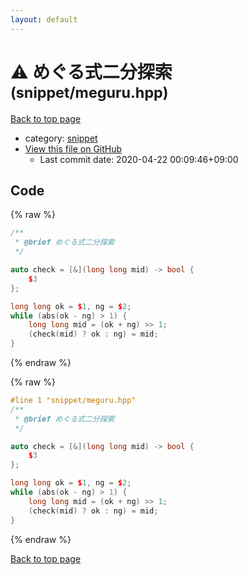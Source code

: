 ```yaml
---
layout: default
---
```


<!-- mathjax config similar to math.stackexchange -->
<script type="text/javascript" async
  src="https://cdnjs.cloudflare.com/ajax/libs/mathjax/2.7.5/MathJax.js?config=TeX-MML-AM_CHTML">
</script>
<script type="text/x-mathjax-config">
  MathJax.Hub.Config({
    TeX: { equationNumbers: { autoNumber: "AMS" }},
    tex2jax: {
      inlineMath: [ ['$','$'] ],
      processEscapes: true
    },
    "HTML-CSS": { matchFontHeight: false },
    displayAlign: "left",
    displayIndent: "2em"
  });
</script>

<script type="text/javascript" src="https://cdnjs.cloudflare.com/ajax/libs/jquery/3.4.1/jquery.min.js"></script>
<script src="https://cdn.jsdelivr.net/npm/jquery-balloon-js@1.1.2/jquery.balloon.min.js" integrity="sha256-ZEYs9VrgAeNuPvs15E39OsyOJaIkXEEt10fzxJ20+2I=" crossorigin="anonymous"></script>
<script type="text/javascript" src="../../assets/js/copy-button.js"></script>
<link rel="stylesheet" href="../../assets/css/copy-button.css" />


# :warning: めぐる式二分探索 <small>(snippet/meguru.hpp)</small>

<a href="../../index.html">Back to top page</a>

* category: <a href="../../index.html#54de4c5e0ecfc39083b31b56ee36cb19">snippet</a>
* <a href="{{ site.github.repository_url }}/blob/master/snippet/meguru.hpp">View this file on GitHub</a>
    - Last commit date: 2020-04-22 00:09:46+09:00




## Code

<a id="unbundled"></a>
{% raw %}
```cpp
/**
 * @brief めぐる式二分探索
 */

auto check = [&](long long mid) -> bool {
    $3
};

long long ok = $1, ng = $2;
while (abs(ok - ng) > 1) {
    long long mid = (ok + ng) >> 1;
    (check(mid) ? ok : ng) = mid;
}

```
{% endraw %}

<a id="bundled"></a>
{% raw %}
```cpp
#line 1 "snippet/meguru.hpp"
/**
 * @brief めぐる式二分探索
 */

auto check = [&](long long mid) -> bool {
    $3
};

long long ok = $1, ng = $2;
while (abs(ok - ng) > 1) {
    long long mid = (ok + ng) >> 1;
    (check(mid) ? ok : ng) = mid;
}

```
{% endraw %}

<a href="../../index.html">Back to top page</a>

